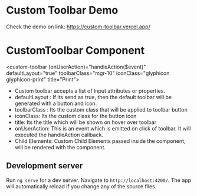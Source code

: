 # Custom Toolbar Demo

Check the demo on link: https://custom-toolbar.vercel.app/ 

# CustomToolbar Component

<custom-toolbar (onUserAction)="handleAction($event)" defaultLayout="true" toolbarClass="mgr-10" iconClass="glyphicon glyphicon-print" title="Print">
  <!-- Child Elements -->
</custom-toolbar>

- Custom toolbar accepts a list of Input attributes or properties.
- defaultLayout : If its send as true, then the default toolbar will be generated with a button and icon.
- toolbarClass : Its the custom class that will be applied to toolbar button
- iconClass: Its the custom class for the button icon
- title: Its the title which will be shown on hover over toolbar
- onUserAction: This is an event which is emitted on click of toolbar. It will executed the handleAction callback.
- Child Elements: Custom Child Elements passed inside the component, will be rendered with the component.

## Development server

Run `ng serve` for a dev server. Navigate to `http://localhost:4200/`. The app will automatically reload if you change any of the source files.
